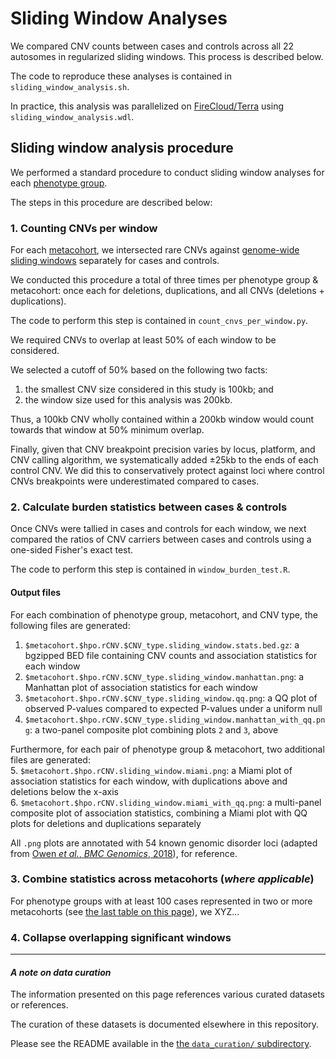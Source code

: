 # Sliding Window Analyses  

We compared CNV counts between cases and controls across all 22 autosomes in regularized sliding windows. This process is described below.  

The code to reproduce these analyses is contained in `sliding_window_analysis.sh`.  

In practice, this analysis was parallelized on [FireCloud/Terra](https://terra.bio) using `sliding_window_analysis.wdl`.  

## Sliding window analysis procedure

We performed a standard procedure to conduct sliding window analyses for each [phenotype group](https://github.com/talkowski-lab/rCNV2/tree/master/data_curation/phenotype/).  

The steps in this procedure are described below:  

### 1. Counting CNVs per window  

For each [metacohort](https://github.com/talkowski-lab/rCNV2/tree/master/data_curation/phenotype/), we intersected rare CNVs against [genome-wide sliding windows](https://github.com/talkowski-lab/rCNV2/tree/master/data_curation/binned_genome/) separately for cases and controls.  

We conducted this procedure a total of three times per phenotype group & metacohort: once each for deletions, duplications, and all CNVs (deletions + duplications).  

The code to perform this step is contained in `count_cnvs_per_window.py`.  

We required CNVs to overlap at least 50% of each window to be considered.  

We selected a cutoff of 50% based on the following two facts: 
1. the smallest CNV size considered in this study is 100kb; and  
2. the window size used for this analysis was 200kb.  

Thus, a 100kb CNV wholly contained within a 200kb window would count towards that window at 50% minimum overlap.  

Finally, given that CNV breakpoint precision varies by locus, platform, and CNV calling algorithm, we systematically added ±25kb to the ends of each control CNV. We did this to conservatively protect against loci where control CNVs breakpoints were underestimated compared to cases.  

### 2. Calculate burden statistics between cases & controls  

Once CNVs were tallied in cases and controls for each window, we next compared the ratios of CNV carriers between cases and controls using a one-sided Fisher's exact test.  

The code to perform this step is contained in `window_burden_test.R`.  

#### Output files  

For each combination of phenotype group, metacohort, and CNV type, the following files are generated:  

1. `$metacohort.$hpo.rCNV.$CNV_type.sliding_window.stats.bed.gz`: a bgzipped BED file containing CNV counts and association statistics for each window  
2. `$metacohort.$hpo.rCNV.$CNV_type.sliding_window.manhattan.png`: a Manhattan plot of association statistics for each window
3. `$metacohort.$hpo.rCNV.$CNV_type.sliding_window.qq.png`: a QQ plot of observed P-values compared to expected P-values under a uniform null  
4. `$metacohort.$hpo.rCNV.$CNV_type.sliding_window.manhattan_with_qq.png`: a two-panel composite plot combining plots `2` and `3`, above  

Furthermore, for each pair of phenotype group & metacohort, two additional files are generated:  
5. `$metacohort.$hpo.rCNV.sliding_window.miami.png`: a Miami plot of association statistics for each window, with duplications above and deletions below the x-axis  
6. `$metacohort.$hpo.rCNV.sliding_window.miami_with_qq.png`: a multi-panel composite plot of association statistics, combining a Miami plot with QQ plots for deletions and duplications separately  

All `.png` plots are annotated with 54 known genomic disorder loci (adapted from [Owen _et al._, _BMC Genomics_, 2018](https://bmcgenomics.biomedcentral.com/articles/10.1186/s12864-018-5292-7)), for reference.  

### 3. Combine statistics across metacohorts (_where applicable_)  

For phenotype groups with at least 100 cases represented in two or more metacohorts (see [the last table on this page](https://github.com/talkowski-lab/rCNV2/tree/master/data_curation/phenotype/)), we XYZ...

### 4. Collapse overlapping significant windows  

---  

#### _A note on data curation_  

The information presented on this page references various curated datasets or references.  

The curation of these datasets is documented elsewhere in this repository.  

Please see the README available in the [the `data_curation/` subdirectory](https://github.com/talkowski-lab/rCNV2/tree/master/data_curation/).  
